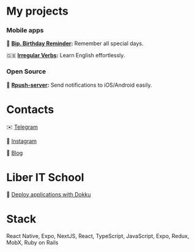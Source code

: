 # My projects

### Mobile apps

🎂 **[Bip. Birthday Reminder](https://bip.casply.com):** Remember all special days.

🇬🇧 **[Irregular Verbs](https://iv.casply.com):** Learn English effortlessly.

### Open Source

🔔 **[Rpush-server](https://github.com/vitalyliber/rpush-server):** Send notifications to iOS/Android easily.

# Contacts

✉️ [Telegram](https://t.me/vitalyliber)

🤳 [Instagram](https://www.instagram.com/vitalyliber)

📕 [Blog](https://t.me/s/useruby)

# Liber IT School

🐳 [Deploy applications with Dokku](https://vitalyliber.com/courses/deploj-prilozhenij-s-dokku)

# Stack

React Native, Expo, NextJS, React, TypeScript, JavaScript, Expo, Redux, MobX, Ruby on Rails
